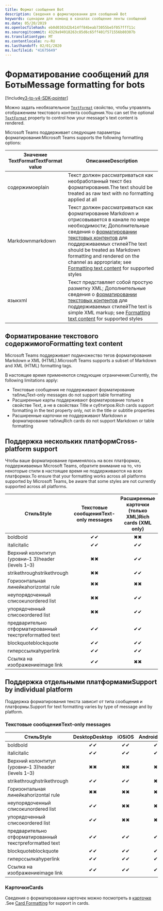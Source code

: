 ```yaml
---
title: Формат сообщения Bot
description: Сведения о форматировании для сообщений Bot
keywords: сценарии для команд в каналах сообщение ленты сообщений
ms.date: 05/20/2019
ms.openlocfilehash: eb0d0303d2b414ff84beab73055be5f057fff11c
ms.sourcegitcommit: 4329a94918263c85d6c65ff401f571556b80307b
ms.translationtype: MT
ms.contentlocale: ru-RU
ms.lasthandoff: 02/01/2020
ms.locfileid: "41675649"
---
```

# <a name="message-formatting-for-bots"></a><span data-ttu-id="0a495-104">Форматирование сообщений для Боты</span><span class="sxs-lookup"><span data-stu-id="0a495-104">Message formatting for bots</span></span>

[!include[v3-to-v4-SDK-pointer](~/includes/v3-to-v4-pointer-bots.md)]

<span data-ttu-id="0a495-105">Можно задать необязательное [`TextFormat`](/bot-framework/dotnet/bot-builder-dotnet-create-messages#customizing-a-message) свойство, чтобы управлять отображением текстового контента сообщения.</span><span class="sxs-lookup"><span data-stu-id="0a495-105">You can set the optional [`TextFormat`](/bot-framework/dotnet/bot-builder-dotnet-create-messages#customizing-a-message) property to control how your message's text content is rendered.</span></span>

<span data-ttu-id="0a495-106">Microsoft Teams поддерживает следующие параметры форматирования:</span><span class="sxs-lookup"><span data-stu-id="0a495-106">Microsoft Teams supports the following formatting options:</span></span>

| <span data-ttu-id="0a495-107">Значение TextFormat</span><span class="sxs-lookup"><span data-stu-id="0a495-107">TextFormat value</span></span> | <span data-ttu-id="0a495-108">Описание</span><span class="sxs-lookup"><span data-stu-id="0a495-108">Description</span></span> |
| --- | --- |
| <span data-ttu-id="0a495-109">содержимое</span><span class="sxs-lookup"><span data-stu-id="0a495-109">plain</span></span> | <span data-ttu-id="0a495-110">Текст должен рассматриваться как необработанный текст без форматирования.</span><span class="sxs-lookup"><span data-stu-id="0a495-110">The text should be treated as raw text with no formatting applied at all</span></span> |
| <span data-ttu-id="0a495-111">Markdown</span><span class="sxs-lookup"><span data-stu-id="0a495-111">markdown</span></span> | <span data-ttu-id="0a495-112">Текст должен рассматриваться как форматирование Markdown и отрисовывается в канале по мере необходимости; Дополнительные сведения о [форматировании текстовых контентов](#formatting-text-content) для поддерживаемых стилей</span><span class="sxs-lookup"><span data-stu-id="0a495-112">The text should be treated as Markdown formatting and rendered on the channel as appropriate; see [Formatting text content](#formatting-text-content) for supported styles</span></span> |
| <span data-ttu-id="0a495-113">язык</span><span class="sxs-lookup"><span data-stu-id="0a495-113">xml</span></span> | <span data-ttu-id="0a495-114">Текст представляет собой простую разметку XML; Дополнительные сведения о [форматировании текстовых контентов](#formatting-text-content) для поддерживаемых стилей</span><span class="sxs-lookup"><span data-stu-id="0a495-114">The text is simple XML markup; see [Formatting text content](#formatting-text-content) for supported styles</span></span> |

## <a name="formatting-text-content"></a><span data-ttu-id="0a495-115">Форматирование текстового содержимого</span><span class="sxs-lookup"><span data-stu-id="0a495-115">Formatting text content</span></span>

<span data-ttu-id="0a495-116">Microsoft Teams поддерживает подмножество тегов форматирования Markdown и XML (HTML).</span><span class="sxs-lookup"><span data-stu-id="0a495-116">Microsoft Teams supports a subset of Markdown and XML (HTML) formatting tags.</span></span>

<span data-ttu-id="0a495-117">В настоящее время применяются следующие ограничения:</span><span class="sxs-lookup"><span data-stu-id="0a495-117">Currently, the following limitations apply:</span></span>

* <span data-ttu-id="0a495-118">Текстовые сообщения не поддерживают форматирование таблиц</span><span class="sxs-lookup"><span data-stu-id="0a495-118">Text-only messages do not support table formatting</span></span>
* <span data-ttu-id="0a495-119">Расширенные карты поддерживают форматирование только в свойстве Text, а не в свойствах Title и субтитров.</span><span class="sxs-lookup"><span data-stu-id="0a495-119">Rich cards support formatting in the text property only, not in the title or subtitle properties</span></span>
* <span data-ttu-id="0a495-120">Расширенные карточки не поддерживают Markdown и форматирование таблиц</span><span class="sxs-lookup"><span data-stu-id="0a495-120">Rich cards do not support Markdown or table formatting</span></span>

## <a name="cross-platform-support"></a><span data-ttu-id="0a495-121">Поддержка нескольких платформ</span><span class="sxs-lookup"><span data-stu-id="0a495-121">Cross-platform support</span></span>

<span data-ttu-id="0a495-122">Чтобы ваше форматирование применялось на всех платформах, поддерживаемых Microsoft Teams, обратите внимание на то, что некоторые стили в настоящее время не поддерживаются на всех платформах.</span><span class="sxs-lookup"><span data-stu-id="0a495-122">To ensure that your formatting works across all platforms supported by Microsoft Teams, be aware that some styles are not currently supported across all platforms.</span></span>

| <span data-ttu-id="0a495-123">Стиль</span><span class="sxs-lookup"><span data-stu-id="0a495-123">Style</span></span>                     | <span data-ttu-id="0a495-124">Текстовые сообщения</span><span class="sxs-lookup"><span data-stu-id="0a495-124">Text-only messages</span></span> | <span data-ttu-id="0a495-125">Расширенные карточки (только XML)</span><span class="sxs-lookup"><span data-stu-id="0a495-125">Rich cards (XML only)</span></span> |
| ---                       | :---: | :---: |
| <span data-ttu-id="0a495-126">bold</span><span class="sxs-lookup"><span data-stu-id="0a495-126">bold</span></span>                      | <span data-ttu-id="0a495-127">✔</span><span class="sxs-lookup"><span data-stu-id="0a495-127">✔</span></span> | <span data-ttu-id="0a495-128">✖</span><span class="sxs-lookup"><span data-stu-id="0a495-128">✖</span></span> |
| <span data-ttu-id="0a495-129">italic</span><span class="sxs-lookup"><span data-stu-id="0a495-129">italic</span></span>                    | <span data-ttu-id="0a495-130">✔</span><span class="sxs-lookup"><span data-stu-id="0a495-130">✔</span></span> | <span data-ttu-id="0a495-131">✔</span><span class="sxs-lookup"><span data-stu-id="0a495-131">✔</span></span> |
| <span data-ttu-id="0a495-132">Верхний колонтитул (уровни&ndash;1 3)</span><span class="sxs-lookup"><span data-stu-id="0a495-132">header (levels 1&ndash;3)</span></span> | <span data-ttu-id="0a495-133">✖</span><span class="sxs-lookup"><span data-stu-id="0a495-133">✖</span></span> | <span data-ttu-id="0a495-134">✔</span><span class="sxs-lookup"><span data-stu-id="0a495-134">✔</span></span> |
| <span data-ttu-id="0a495-135">strikethrough</span><span class="sxs-lookup"><span data-stu-id="0a495-135">strikethrough</span></span>             | <span data-ttu-id="0a495-136">✖</span><span class="sxs-lookup"><span data-stu-id="0a495-136">✖</span></span> | <span data-ttu-id="0a495-137">✔</span><span class="sxs-lookup"><span data-stu-id="0a495-137">✔</span></span> |
| <span data-ttu-id="0a495-138">Горизонтальная линейка</span><span class="sxs-lookup"><span data-stu-id="0a495-138">horizontal rule</span></span>           | <span data-ttu-id="0a495-139">✖</span><span class="sxs-lookup"><span data-stu-id="0a495-139">✖</span></span> | <span data-ttu-id="0a495-140">✖</span><span class="sxs-lookup"><span data-stu-id="0a495-140">✖</span></span> |
| <span data-ttu-id="0a495-141">неупорядоченный список</span><span class="sxs-lookup"><span data-stu-id="0a495-141">unordered list</span></span>            | <span data-ttu-id="0a495-142">✖</span><span class="sxs-lookup"><span data-stu-id="0a495-142">✖</span></span> | <span data-ttu-id="0a495-143">✔</span><span class="sxs-lookup"><span data-stu-id="0a495-143">✔</span></span> |
| <span data-ttu-id="0a495-144">упорядоченный список</span><span class="sxs-lookup"><span data-stu-id="0a495-144">ordered list</span></span>              | <span data-ttu-id="0a495-145">✖</span><span class="sxs-lookup"><span data-stu-id="0a495-145">✖</span></span> | <span data-ttu-id="0a495-146">✔</span><span class="sxs-lookup"><span data-stu-id="0a495-146">✔</span></span> |
| <span data-ttu-id="0a495-147">предварительно отформатированный текст</span><span class="sxs-lookup"><span data-stu-id="0a495-147">preformatted text</span></span>         | <span data-ttu-id="0a495-148">✔</span><span class="sxs-lookup"><span data-stu-id="0a495-148">✔</span></span> | <span data-ttu-id="0a495-149">✔</span><span class="sxs-lookup"><span data-stu-id="0a495-149">✔</span></span> |
| <span data-ttu-id="0a495-150">blockquote</span><span class="sxs-lookup"><span data-stu-id="0a495-150">blockquote</span></span>                | <span data-ttu-id="0a495-151">✔</span><span class="sxs-lookup"><span data-stu-id="0a495-151">✔</span></span> | <span data-ttu-id="0a495-152">✔</span><span class="sxs-lookup"><span data-stu-id="0a495-152">✔</span></span> |
| <span data-ttu-id="0a495-153">гиперссылка</span><span class="sxs-lookup"><span data-stu-id="0a495-153">hyperlink</span></span>                 | <span data-ttu-id="0a495-154">✔</span><span class="sxs-lookup"><span data-stu-id="0a495-154">✔</span></span> | <span data-ttu-id="0a495-155">✔</span><span class="sxs-lookup"><span data-stu-id="0a495-155">✔</span></span> |
| <span data-ttu-id="0a495-156">Ссылка на изображение</span><span class="sxs-lookup"><span data-stu-id="0a495-156">image link</span></span>                | <span data-ttu-id="0a495-157">✔</span><span class="sxs-lookup"><span data-stu-id="0a495-157">✔</span></span> | <span data-ttu-id="0a495-158">✖</span><span class="sxs-lookup"><span data-stu-id="0a495-158">✖</span></span> |

## <a name="support-by-individual-platform"></a><span data-ttu-id="0a495-159">Поддержка отдельными платформами</span><span class="sxs-lookup"><span data-stu-id="0a495-159">Support by individual platform</span></span>

<span data-ttu-id="0a495-160">Поддержка форматирования текста зависит от типа сообщения и платформы.</span><span class="sxs-lookup"><span data-stu-id="0a495-160">Support for text formatting varies by type of message and by platform.</span></span>

### <a name="text-only-messages"></a><span data-ttu-id="0a495-161">Текстовые сообщения</span><span class="sxs-lookup"><span data-stu-id="0a495-161">Text-only messages</span></span>

| <span data-ttu-id="0a495-162">Стиль</span><span class="sxs-lookup"><span data-stu-id="0a495-162">Style</span></span>                     | <span data-ttu-id="0a495-163">Desktop</span><span class="sxs-lookup"><span data-stu-id="0a495-163">Desktop</span></span> | <span data-ttu-id="0a495-164">iOS</span><span class="sxs-lookup"><span data-stu-id="0a495-164">iOS</span></span> | <span data-ttu-id="0a495-165">Android</span><span class="sxs-lookup"><span data-stu-id="0a495-165">Android</span></span> |
| ---                       | :---: | :---: | :---: |
| <span data-ttu-id="0a495-166">bold</span><span class="sxs-lookup"><span data-stu-id="0a495-166">bold</span></span>                      | <span data-ttu-id="0a495-167">✔</span><span class="sxs-lookup"><span data-stu-id="0a495-167">✔</span></span> | <span data-ttu-id="0a495-168">✔</span><span class="sxs-lookup"><span data-stu-id="0a495-168">✔</span></span> | <span data-ttu-id="0a495-169">✔</span><span class="sxs-lookup"><span data-stu-id="0a495-169">✔</span></span> |
| <span data-ttu-id="0a495-170">italic</span><span class="sxs-lookup"><span data-stu-id="0a495-170">italic</span></span>                    | <span data-ttu-id="0a495-171">✔</span><span class="sxs-lookup"><span data-stu-id="0a495-171">✔</span></span> | <span data-ttu-id="0a495-172">✔</span><span class="sxs-lookup"><span data-stu-id="0a495-172">✔</span></span> | <span data-ttu-id="0a495-173">✔</span><span class="sxs-lookup"><span data-stu-id="0a495-173">✔</span></span> |
| <span data-ttu-id="0a495-174">Верхний колонтитул (уровни&ndash;1 3)</span><span class="sxs-lookup"><span data-stu-id="0a495-174">header (levels 1&ndash;3)</span></span> | <span data-ttu-id="0a495-175">✖</span><span class="sxs-lookup"><span data-stu-id="0a495-175">✖</span></span> | <span data-ttu-id="0a495-176">✖</span><span class="sxs-lookup"><span data-stu-id="0a495-176">✖</span></span> | <span data-ttu-id="0a495-177">✖</span><span class="sxs-lookup"><span data-stu-id="0a495-177">✖</span></span> |
| <span data-ttu-id="0a495-178">strikethrough</span><span class="sxs-lookup"><span data-stu-id="0a495-178">strikethrough</span></span>             | <span data-ttu-id="0a495-179">✔</span><span class="sxs-lookup"><span data-stu-id="0a495-179">✔</span></span> | <span data-ttu-id="0a495-180">✔</span><span class="sxs-lookup"><span data-stu-id="0a495-180">✔</span></span> | <span data-ttu-id="0a495-181">✖</span><span class="sxs-lookup"><span data-stu-id="0a495-181">✖</span></span> |
| <span data-ttu-id="0a495-182">Горизонтальная линейка</span><span class="sxs-lookup"><span data-stu-id="0a495-182">horizontal rule</span></span>           | <span data-ttu-id="0a495-183">✖</span><span class="sxs-lookup"><span data-stu-id="0a495-183">✖</span></span> | <span data-ttu-id="0a495-184">✖</span><span class="sxs-lookup"><span data-stu-id="0a495-184">✖</span></span> | <span data-ttu-id="0a495-185">✖</span><span class="sxs-lookup"><span data-stu-id="0a495-185">✖</span></span> |
| <span data-ttu-id="0a495-186">неупорядоченный список</span><span class="sxs-lookup"><span data-stu-id="0a495-186">unordered list</span></span>            | <span data-ttu-id="0a495-187">✔</span><span class="sxs-lookup"><span data-stu-id="0a495-187">✔</span></span> | <span data-ttu-id="0a495-188">✖</span><span class="sxs-lookup"><span data-stu-id="0a495-188">✖</span></span> | <span data-ttu-id="0a495-189">✖</span><span class="sxs-lookup"><span data-stu-id="0a495-189">✖</span></span> |
| <span data-ttu-id="0a495-190">упорядоченный список</span><span class="sxs-lookup"><span data-stu-id="0a495-190">ordered list</span></span>              | <span data-ttu-id="0a495-191">✔</span><span class="sxs-lookup"><span data-stu-id="0a495-191">✔</span></span> | <span data-ttu-id="0a495-192">✖</span><span class="sxs-lookup"><span data-stu-id="0a495-192">✖</span></span> | <span data-ttu-id="0a495-193">✖</span><span class="sxs-lookup"><span data-stu-id="0a495-193">✖</span></span> |
| <span data-ttu-id="0a495-194">предварительно отформатированный текст</span><span class="sxs-lookup"><span data-stu-id="0a495-194">preformatted text</span></span>         | <span data-ttu-id="0a495-195">✔</span><span class="sxs-lookup"><span data-stu-id="0a495-195">✔</span></span> | <span data-ttu-id="0a495-196">✔</span><span class="sxs-lookup"><span data-stu-id="0a495-196">✔</span></span> | <span data-ttu-id="0a495-197">✔</span><span class="sxs-lookup"><span data-stu-id="0a495-197">✔</span></span> |
| <span data-ttu-id="0a495-198">blockquote</span><span class="sxs-lookup"><span data-stu-id="0a495-198">blockquote</span></span>                | <span data-ttu-id="0a495-199">✔</span><span class="sxs-lookup"><span data-stu-id="0a495-199">✔</span></span> | <span data-ttu-id="0a495-200">✔</span><span class="sxs-lookup"><span data-stu-id="0a495-200">✔</span></span> | <span data-ttu-id="0a495-201">✔</span><span class="sxs-lookup"><span data-stu-id="0a495-201">✔</span></span> |
| <span data-ttu-id="0a495-202">гиперссылка</span><span class="sxs-lookup"><span data-stu-id="0a495-202">hyperlink</span></span>                 | <span data-ttu-id="0a495-203">✔</span><span class="sxs-lookup"><span data-stu-id="0a495-203">✔</span></span> | <span data-ttu-id="0a495-204">✔</span><span class="sxs-lookup"><span data-stu-id="0a495-204">✔</span></span> | <span data-ttu-id="0a495-205">✔</span><span class="sxs-lookup"><span data-stu-id="0a495-205">✔</span></span> |
| <span data-ttu-id="0a495-206">Ссылка на изображение</span><span class="sxs-lookup"><span data-stu-id="0a495-206">image link</span></span>                | <span data-ttu-id="0a495-207">✔</span><span class="sxs-lookup"><span data-stu-id="0a495-207">✔</span></span> | <span data-ttu-id="0a495-208">✔</span><span class="sxs-lookup"><span data-stu-id="0a495-208">✔</span></span> | <span data-ttu-id="0a495-209">✔</span><span class="sxs-lookup"><span data-stu-id="0a495-209">✔</span></span> |

### <a name="cards"></a><span data-ttu-id="0a495-210">Карточки</span><span class="sxs-lookup"><span data-stu-id="0a495-210">Cards</span></span>

<span data-ttu-id="0a495-211">Сведения о форматировании карточек можно посмотреть в [карточке](~/task-modules-and-cards/cards/cards-format.md) .</span><span class="sxs-lookup"><span data-stu-id="0a495-211">See [Card Formatting](~/task-modules-and-cards/cards/cards-format.md) for support in cards.</span></span>
